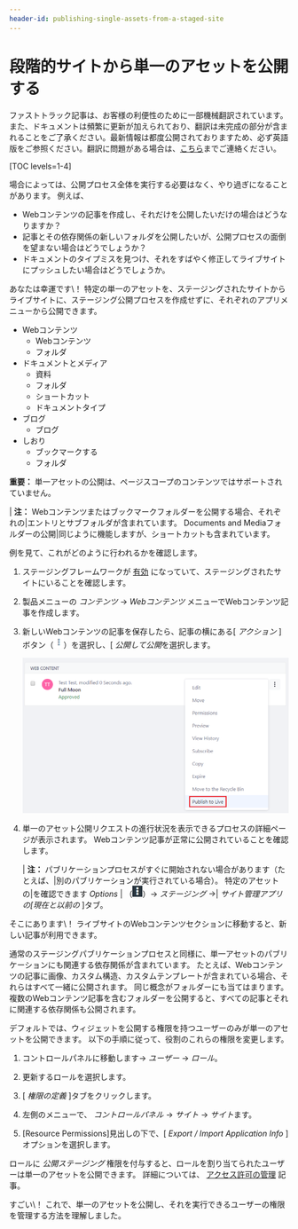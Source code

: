 ```yaml
---
header-id: publishing-single-assets-from-a-staged-site
---
```


# 段階的サイトから単一のアセットを公開する

<p class="alert alert-info"><span class="wysiwyg-color-blue120">ファストトラック記事は、お客様の利便性のために一部機械翻訳されています。また、ドキュメントは頻繁に更新が加えられており、翻訳は未完成の部分が含まれることをご了承ください。最新情報は都度公開されておりますため、必ず英語版をご参照ください。翻訳に問題がある場合は、<a href="mailto:support-content-jp@liferay.com">こちら</a>までご連絡ください。</span></p>

[TOC levels=1-4]

場合によっては、公開プロセス全体を実行する必要はなく、やり過ぎになることがあります。 例えば、

  - Webコンテンツの記事を作成し、それだけを公開したいだけの場合はどうなりますか？
  - 記事とその依存関係の新しいフォルダを公開したいが、公開プロセスの面倒を望まない場合はどうでしょうか？
  - ドキュメントのタイプミスを見つけ、それをすばやく修正してライブサイトにプッシュしたい場合はどうでしょうか。

あなたは幸運です\！ 特定の単一のアセットを、ステージングされたサイトからライブサイトに、ステージング公開プロセスを作成せずに、それぞれのアプリメニューから公開できます。

  - Webコンテンツ
      - Webコンテンツ
      - フォルダ
  - ドキュメントとメディア
      - 資料
      - フォルダ
      - ショートカット
      - ドキュメントタイプ
  - ブログ
      - ブログ
  - しおり
      - ブックマークする
      - フォルダ

**重要：** 単一アセットの公開は、ページスコープのコンテンツではサポートされていません。

| **注：** Webコンテンツまたはブックマークフォルダーを公開する場合、それぞれの|エントリとサブフォルダが含まれています。 Documents and Mediaフォルダーの公開|同じように機能しますが、ショートカットも含まれています。

例を見て、これがどのように行われるかを確認します。

1.  ステージングフレームワークが [有効](/docs/7-1/user/-/knowledge_base/u/enabling-staging) になっていて、ステージングされたサイトにいることを確認します。

2.  製品メニューの *コンテンツ* → *Webコンテンツ* メニューでWebコンテンツ記事を作成します。

3.  新しいWebコンテンツの記事を保存したら、記事の横にある[ *アクション* ]ボタン（![Actions](../../../../images/icon-actions.png)）を選択し、[ *公開して公開*を選択します。

    ![図1：単一のWebコンテンツ記事をライブサイトに公開できます。](../../../../images/single-asset-publish.png)

4.  単一のアセット公開リクエストの進行状況を表示できるプロセスの詳細ページが表示されます。 Webコンテンツ記事が正常に公開されていることを確認します。

    | **注：** パブリケーションプロセスがすぐに開始されない場合があります（たとえば、|別のパブリケーションが実行されている場合）。 特定のアセットの|を確認できます *Options* | （![Options](../../../../images/icon-options.png)）→ *ステージング* →| *サイト管理アプリの[現在と以前の* ]タブ。

そこにあります\！ ライブサイトのWebコンテンツセクションに移動すると、新しい記事が利用できます。

通常のステージングパブリケーションプロセスと同様に、単一アセットのパブリケーションにも関連する依存関係が含まれています。 たとえば、Webコンテンツの記事に画像、カスタム構造、カスタムテンプレートが含まれている場合、それらはすべて一緒に公開されます。 同じ概念がフォルダーにも当てはまります。複数のWebコンテンツ記事を含むフォルダーを公開すると、すべての記事とそれに関連する依存関係も公開されます。

デフォルトでは、ウィジェットを公開する権限を持つユーザーのみが単一のアセットを公開できます。 以下の手順に従って、役割のこれらの権限を変更します。

1.  コントロールパネルに移動します→ *ユーザー* → *ロール*。

2.  更新するロールを選択します。

3.  [ *権限の定義* ]タブをクリックします。

4.  左側のメニューで、 *コントロールパネル* → *サイト* → *サイト*ます。

5.  [Resource Permissions]見出しの下で、[ *Export / Import Application Info* ]オプションを選択します。

ロールに *公開ステージング* 権限を付与すると、ロールを割り当てられたユーザーは単一のアセットを公開できます。 詳細については、 [アクセス許可の管理](/docs/7-1/user/-/knowledge_base/u/managing-permissions) 記事。

すごい\！ これで、単一のアセットを公開し、それを実行できるユーザーの権限を管理する方法を理解しました。
